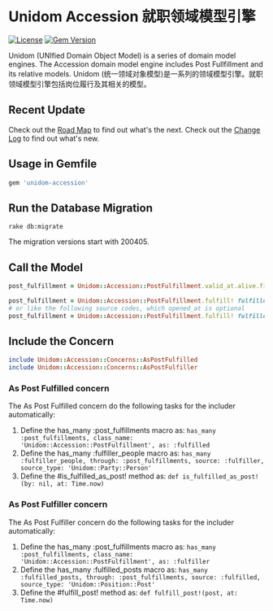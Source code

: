 # Unidom Accession 就职领域模型引擎

[![License](https://img.shields.io/badge/license-MIT-green.svg)](http://opensource.org/licenses/MIT)
[![Gem Version](https://badge.fury.io/rb/unidom-accession.svg)](https://badge.fury.io/rb/unidom-accession)

Unidom (UNIfied Domain Object Model) is a series of domain model engines. The Accession domain model engine includes Post Fullfillment and its relative models.
Unidom (统一领域对象模型)是一系列的领域模型引擎。就职领域模型引擎包括岗位履行及其相关的模型。

## Recent Update
Check out the [Road Map](ROADMAP.md) to find out what's the next.
Check out the [Change Log](CHANGELOG.md) to find out what's new.

## Usage in Gemfile
```ruby
gem 'unidom-accession'
```

## Run the Database Migration
```shell
rake db:migrate
```
The migration versions start with 200405.

## Call the Model
```ruby
post_fulfillment = Unidom::Accession::PostFulfillment.valid_at.alive.first

post_fulfillment = Unidom::Accession::PostFulfillment.fulfill! fulfiller: fulfiller, fulfilled: post, opened_at: Time.now
# or like the following source codes, which opened_at is optional
post_fulfillment = Unidom::Accession::PostFulfillment.fulfill! fulfiller: fulfiller, fulfilled: post
```

## Include the Concern
```ruby
include Unidom::Accession::Concerns::AsPostFulfilled
include Unidom::Accession::Concerns::AsPostFulfiller
```

### As Post Fulfilled concern
The As Post Fulfilled concern do the following tasks for the includer automatically:  
1. Define the has_many :post_fulfillments macro as: ``has_many :post_fulfillments, class_name: 'Unidom::Accession::PostFulfillment', as: :fulfilled``  
2. Define the has_many :fulfiller_people macro as: ``has_many :fulfiller_people, through: :post_fulfillments, source: :fulfiller, source_type: 'Unidom::Party::Person'``  
3. Define the #is_fulfilled_as_post! method as: ``def is_fulfilled_as_post!(by: nil, at: Time.now)``

### As Post Fulfiller concern
The As Post Fulfiller concern do the following tasks for the includer automatically:  
1. Define the has_many :post_fulfillments macro as: ``has_many :post_fulfillments, class_name: 'Unidom::Accession::PostFulfillment', as: :fulfiller``  
2. Define the has_many :fulfilled_posts macro as: ``has_many :fulfilled_posts, through: :post_fulfillments, source: :fulfilled, source_type: 'Unidom::Position::Post'``  
3. Define the #fulfill_post! method as: ``def fulfill_post!(post, at: Time.now)``

